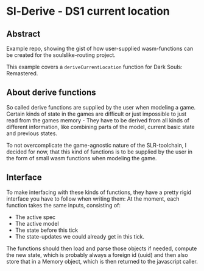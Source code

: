 # Sl-Derive - DS1 current location
## Abstract
Example repo, showing the gist of how user-supplied wasm-functions can be created for the soulslike-routing project.

This example covers a `deriveCurrentLocation` function for Dark Souls: Remastered.

## About derive functions
So called derive functions are supplied by the user when modeling a game.
Certain kinds of state in the games are difficult or just impossible to just read from the games
memory - They have to be derived from all kinds of different information, like combining parts of the
model, current basic state and previous states.

To not overcomplicate the game-agnostic nature of the SLR-toolchain, I decided for now, that this
kind of functions is to be supplied by the user in the form of small wasm functions when modeling
the game.

## Interface
To make interfacing with these kinds of functions, they have a pretty rigid interface you have
to follow when writing them:
At the moment, each function takes the same inputs, consisting of:
- The active spec
- The active model
- The state before this tick
- The state-updates we could already get in this tick.

The functions should then load and parse those objects if needed, compute the new state,
which is probably always a foreign id (uuid) and then also store that in a Memory object, which
is then returned to the javascript caller.
